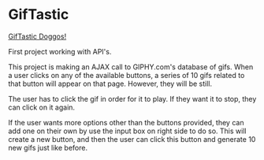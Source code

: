 # GifTastic
[GifTastic Doggos!](https://alexszoeke.github.io/GifTastic/)

First project working with API's. 

This project is making an AJAX call to GIPHY.com's database of gifs.
When a user clicks on any of the available buttons, a series of 10 gifs related to that button will appear on that page. However, they will be still. 

The user has to click the gif in order for it to play. If they want it to stop, they can click on it again.

If the user wants more options other than the buttons provided, they can add one on their own by use the input box on right side to do so. This will create a new button, and then the user can click this button and generate 10 new gifs just like before. 
